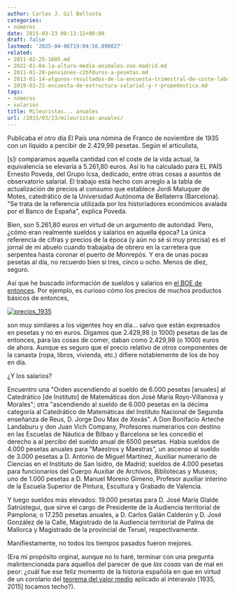 ```yaml
---
author: Carlos J. Gil Bellosta
categories:
- números
date: 2015-03-23 08:13:12+00:00
draft: false
lastmod: '2025-04-06T19:04:56.898827'
related:
- 2011-02-25-1605.md
- 2022-01-04-la-altura-media-animales-zoo-madrid.md
- 2011-01-28-pensiones-c2bfduros-a-pesetas.md
- 2013-01-14-algunos-resultados-de-la-encuesta-trimestral-de-coste-laboral.md
- 2019-03-21-encuesta-de-estructura-salarial-y-r-propedeutica.md
tags:
- números
- salarios
title: Mileuristas... anuales
url: /2015/03/23/mileuristas-anuales/
---
```


Publicaba el otro día El País una nómina de Franco de noviembre de 1935 con un líquido a percibir de 2.429,98 pesetas. Según el articulista,

[s]i comparamos aquella cantidad con el coste de la vida actual, la equivalencia se elevaría a 5.261,80 euros. Así lo ha calculado para EL PAÍS Ernesto Poveda, del Grupo Icsa, dedicado, entre otras cosas a asuntos de observatorio salarial. El trabajo está hecho con arreglo a la tabla de actualización de precios al consumo que establece Jordi Maluquer de Motes, catedrático de la Universidad Autónoma de Bellaterra (Barcelona). "Se trata de la referencia utilizada por los historiadores económicos avalada por el Banco de España", explica Poveda.

Bien, son 5.261,80 euros en virtud de un argumento de autoridad. Pero, ¿cómo eran realmente sueldos y salarios en aquella época? La única referencia de cifras y precios de la época (y aún no sé si muy precisa) es el jornal de mi abuelo cuando trabajaba de obrero en la carretera que serpentea hasta coronar el puerto de Monrepós. Y era de unas pocas pesetas al día, no recuerdo bien si tres, cinco u ocho. Menos de diez, seguro.

Así que he buscado información de sueldos y salarios en [el BOE de entonces](http://www.boe.es/buscar/gazeta.php). Por ejemplo, es curioso cómo los precios de muchos productos básicos de entonces,

[![precios_1935](/wp-uploads/2015/03/precios_1935.png#center)
](/wp-uploads/2015/03/precios_1935.png#center)

son muy similares a los vigentes hoy en día... salvo que están expresados en pesetas y no en euros. Digamos que 2.429,98 (o 1000) pesetas de las de entonces, para las cosas de comer, daban como 2.429,98 (o 1000) euros de ahora. Aunque es seguro que el precio relativo de otros componentes de la canasta (ropa, libros, vivienda, etc.) difiere notablemente de los de hoy en día.

¿Y los salarios?

Encuentro una "Orden ascendiendo al sueldo de 6.000 pesetas [anuales] al Catedrático [de Instituto] de Matemáticas don José María Royo-Villanova y Morales"; otra "ascendiendo al sueldo de 6.000 pesetas en la décima categoría al Catedrático de Matemáticas del Instituto Nacional de Segunda enseñanza de Reus, D. Jorge Dou Max de Xexás". A Don Bonifacio Arteche Landaburu y don Juan Vich Company, Profesores numerarios con destino en las Escuelas de Náutica de Bilbao y Barcelona se les concedió el derecho a al percibo del sueldo anual de 6500 pesetas. Había sueldos de 4.000 pesetas anuales para "Maestros y Maestras", un ascenso al sueldo de 3.000 pesetas a D. Antonio de Miguel Martínez, Auxiliar numerario de Ciencias en el Instituto de San Isidro, de Madrid; sueldos de 4.000 pesetas para funcionarios del Cuerpo Auxiliar de Archivos, Bibliotecas y Museos; uno de 1.000 pesetas a D. Manuel Moreno Gimeno, Profesor auxiliar interino de la Escuela Superior de Pintura, Escultura y Grabado de Valencia.

Y luego sueldos más elevados: 19.000 pesetas para D. José María Glalde Satrústegui, que sirve el cargo de Presidente de la Audiencia territorial de Pamplona; o 17.250 pesetas anuales, a D. Carlos Galán Calderón y D. José González de la Calle, Magistrado de la Audiencia territorial de Palma de Mallorca y Magistrado de la provincial de Teruel, respectivamente.

Manifiestamente, no todos los tiempos pasados fueron mejores.

(Era mi propósito orginal, aunque no lo haré, terminar con una pregunta malintencionada para aquellos del parecer de que _las cosas_ van de mal en peor: ¿cuál fue ese feliz momento de la historia española en que en virtud de un corolario del [teorema del valor medio](http://es.wikipedia.org/wiki/Teorema_del_valor_medio) aplicado al interavalo [1935, 2015] tocamos techo?).